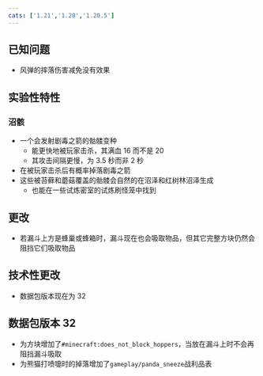 ```yaml
---
cats: ['1.21','1.20','1.20.5']
---
```

## 已知问题
* 风弹的摔落伤害减免没有效果
## 实验性特性
### 沼骸
* 一个会发射剧毒之箭的骷髅变种
    * 能更快地被玩家击杀，其满血 16 而不是 20
    * 其攻击间隔更慢，为 3.5 秒而非 2 秒
* 在被玩家击杀后有概率掉落剧毒之箭
* 这些被苔藓和蘑菇覆盖的骷髅会自然的在沼泽和红树林沼泽生成
    * 也能在一些试炼密室的试炼刷怪笼中找到
## 更改
* 若漏斗上方是蜂巢或蜂箱时，漏斗现在也会吸取物品，但其它完整方块仍然会阻挡它们吸取物品
## 技术性更改
* 数据包版本现在为 32
## 数据包版本 32
* 为方块增加了`#minecraft:does_not_block_hoppers`，当放在漏斗上时不会再阻挡漏斗吸取
* 为熊猫打喷嚏时的掉落增加了`gameplay/panda_sneeze`战利品表